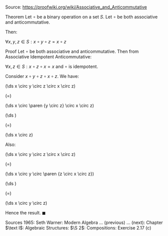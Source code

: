 # 

Source: https://proofwiki.org/wiki/Associative_and_Anticommutative

Theorem
Let $\circ$ be a binary operation on a set $S$.
Let $\circ$ be both associative and anticommutative.

Then:

$\forall x, y, z \in S: x \circ y \circ z = x \circ z$


Proof
Let $\circ$ be both associative and anticommutative.
Then from Associative Idempotent Anticommutative:

$\forall x, z \in S: x \circ z \circ x = x$
and $\circ$ is idempotent.

Consider $x \circ y \circ z \circ x \circ z$.
We have:














\(\ds x \circ y \circ z \circ x \circ z\)

\(=\)







\(\ds x \circ \paren {y \circ z} \circ x \circ z\)




















\(\ds \)

\(=\)







\(\ds x \circ z\)










Also:














\(\ds x \circ y \circ z \circ x \circ z\)

\(=\)







\(\ds x \circ y \circ \paren {z \circ x \circ z}\)




















\(\ds \)

\(=\)







\(\ds x \circ y \circ z\)









Hence the result.
$\blacksquare$


Sources
1965: Seth Warner: Modern Algebra ... (previous) ... (next): Chapter $\text I$: Algebraic Structures: $\S 2$: Compositions: Exercise $2.17 \ \text{(c)}$




